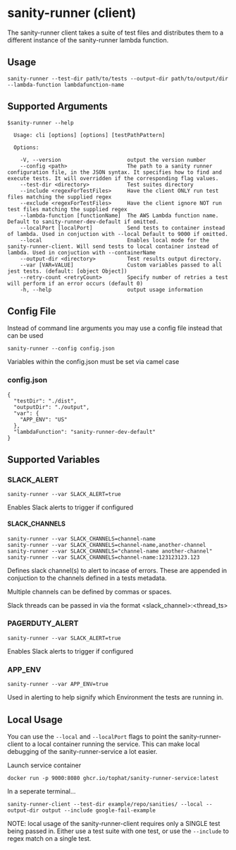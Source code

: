 # sanity-runner (client)

The sanity-runner client takes a suite of test files and distributes them to a different instance of the sanity-runner lambda function.  

## Usage
```
sanity-runner --test-dir path/to/tests --output-dir path/to/output/dir --lambda-function lambdafunction-name
```

## Supported Arguments

```
$sanity-runner --help

  Usage: cli [options] [options] [testPathPattern]

  Options:

    -V, --version                     output the version number
    --config <path>                   The path to a sanity runner configuration file, in the JSON syntax. It specifies how to find and execute tests. It will overridden if the corresponding flag values.
    --test-dir <directory>            Test suites directory
    --include <regexForTestFiles>     Have the client ONLY run test files matching the supplied regex
    --exclude <regexForTestFiles>     Have the client ignore NOT run test files matching the supplied regex
    --lambda-function [functionName]  The AWS Lambda function name. Default to sanity-runner-dev-default if omitted.
    --localPort [localPort]           Send tests to container instead of lambda. Used in conjuction with --local Default to 9000 if omitted.
    --local                           Enables local mode for the sanity-runner-client. Will send tests to local container instead of lambda. Used in conjuction with --containerName
    --output-dir <directory>          Test results output directory.
    --var [VAR=VALUE]                 Custom variables passed to all jest tests. (default: [object Object])
    --retry-count <retryCount>        Specify number of retries a test will perform if an error occurs (default 0)
    -h, --help                        output usage information
```

## Config File
Instead of command line arguments you may use a config file instead that can be used

```
sanity-runner --config config.json
```

Variables within the config.json must be set via camel case

### config.json
```
{
  "testDir": "./dist",
  "outputDir": "./output",
  "var": {
    "APP_ENV": "US"
  },
  "lambdaFunction": "sanity-runner-dev-default"
}
```

## Supported Variables

### SLACK_ALERT
```
sanity-runner --var SLACK_ALERT=true
``` 
Enables Slack alerts to trigger if configured

#### SLACK_CHANNELS
```
sanity-runner --var SLACK_CHANNELS=channel-name
sanity-runner --var SLACK_CHANNELS=channel-name,another-channel
sanity-runner --var SLACK_CHANNELS="channel-name another-channel"
sanity-runner --var SLACK_CHANNELS=channel-name:123123123.123
```
Defines slack channel(s) to alert to incase of errors. These are appended in conjuction to the channels defined in a tests metadata. 

Multiple channels can be defined by commas or spaces. 

Slack threads can be passed in via the format <slack_channel>:<thread_ts>

### PAGERDUTY_ALERT
```
sanity-runner --var SLACK_ALERT=true
``` 
Enables Slack alerts to trigger if configured

### APP_ENV
```
sanity-runner --var APP_ENV=true
``` 
Used in alerting to help signify which Environment the tests are running in. 


## Local Usage
You can use the `--local` and `--localPort` flags to point the sanity-runner-client to a local container running the service. This can make local debugging of the sanity-runner-service a lot easier.

Launch service container 
```
docker run -p 9000:8080 ghcr.io/tophat/sanity-runner-service:latest
```
In a seperate terminal...

```
sanity-runner-client --test-dir example/repo/sanities/ --local --output-dir output --include google-fail-example
```
NOTE: local usage of the sanity-runner-client requires only a SINGLE test being passed in. Either use a test suite with one test, or use the `--include` to regex match on a single test.